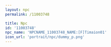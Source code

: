 ```yaml
---
layout: npc
permalink: /11003748

title: Npc
id: '11003748'
npc_name: 'NPCNAME_11003748_NAME:[F]Timaion01'
icon_url: 'portrait/npc/dummy_p.png'
---
```

